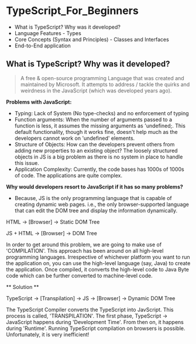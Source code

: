 # TypeScript_For_Beginners

- What is TypeScript? Why was it developed?
- Language Features - Types
- Core Concepts (Syntax and Principles) - Classes and Interfaces
- End-to-End application

What is TypeScript? Why was it developed? 
-----------------------------------------
> A free & open-source programming Language that was created and maintained by Microsoft. It attempts to address / tackle the quirks and weirdness in the JavaScript (which was developed years ago). 

**Problems with JavaScript:**
- Typing: Lack of System (No type-checks) and no enforcement of typing
- Function arguments: When the number of arguments passed to a function is less, it assumes the missing arguments as 'undefined;. This default functionality, though it works fine, doesn't help much as the developers cannot work on 'undefined' elements. 
- Structure of Objects: How can the developers prevent others from adding new properties to an existing object? The loosely structured objects in JS is a big problem as there is no system in place to handle this issue.
- Application Complexity: Currently, the code bases has 1000s of 1000s of code. The applications are quite complex. 

**Why would developers resort to JavaScript if it has so many problems?**
- Because, JS is the only programming language that is capable of creating dynamic web pages. i.e., the only browser-supported language that can edit the DOM tree and display the information dynamically. 

HTML -> [Browser] -> Static DOM Tree

JS + HTML -> [Browser] -> DOM Tree <which can be altered dynamically>
  
In order to get around this problem, we are going to make use of 'COMPILATION'. This approach has been around on all high-level programming languages. Irrespective of whichever platform you want to run the application on, you can use the high-level language (say, Java) to create the application. Once compiled, it converts the high-level code to Java Byte code which can be further converted to machine-level code. 

** Solution **

TypeScript -> [Transpilation] -> JS -> [Browser] -> Dynamic DOM Tree

The TypeScript Compiler converts the TypeScript into JavScript. This process is called, 'TRANSPILATION'. The first phase, TypeScript -> JavaScript happens during 'Development Time'. From then on, it happens during 'Runtime'. Running TypeScript compilation on browsers is possible. Unfortunately, it is very inefficient!



